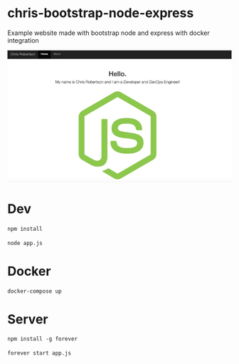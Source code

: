 # chris-bootstrap-node-express

Example website made with bootstrap node and express with docker integration

![Screenshot](Screenshot.jpg?raw=true "screenshot")

# Dev
```
npm install

node app.js
```

# Docker
``` 
docker-compose up
```

# Server

```
npm install -g forever

forever start app.js
```
